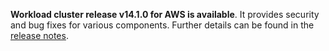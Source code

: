 **Workload cluster release v14.1.0 for AWS is available**. It provides security and bug fixes for various components. Further details can be found in the [release notes](https://docs.giantswarm.io/changes/workload-cluster-releases-aws/releases/aws-v14.1.0/).

